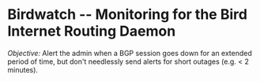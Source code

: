 Birdwatch -- Monitoring for the Bird Internet Routing Daemon
============================================================

*Objective:*
Alert the admin when a BGP session goes down for an extended period of time,
but don't needlessly send alerts for short outages (e.g. < 2 minutes).
